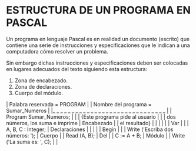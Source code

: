 # ESTRUCTURA DE UN PROGRAMA EN PASCAL

Un programa en lenguaje Pascal es en realidad un documento (escrito) que contiene una serie de instrucciones y especificaciones que le indican a una computadora cómo resolver un problema.

Sin embargo dichas instrucciones y especificaciones deben ser colocadas en lugares adecuados del texto siguiendo esta estructura:

1. Zona de encabezado.
2. Zona de declaraciones.
3. Cuerpo del módulo.


|           Palabra reservada = PROGRAM                      |
|           Nombre del programa = Sumar_Numeros              |
|_ _ _ _ _ _ _ _ _ _ _ _ _ _ _ _ _ _ _ _ _ _ _ _ _ _ _ _ _ _ |
|   Program Sumar_Numeros;                  |                |
|   {Este programa pide al usuario          |                |
|   dos números, los suma e imprime         |   Encabezado   |
|   el resultado}                           |                |
|                                           |                |
|   Var                                     |                |
|       A, B, C : Integer;                  |  Declaraciones |
|                                           |                |
|   Begin                                   |                |
|       Write ('Escriba dos números: ');    |    Cuerpo      |
|       Read (A, B);                        |      Del       |
|       C := A + B;                         |    Módulo      |
|       Write ('La suma es: ', C);          |                |
